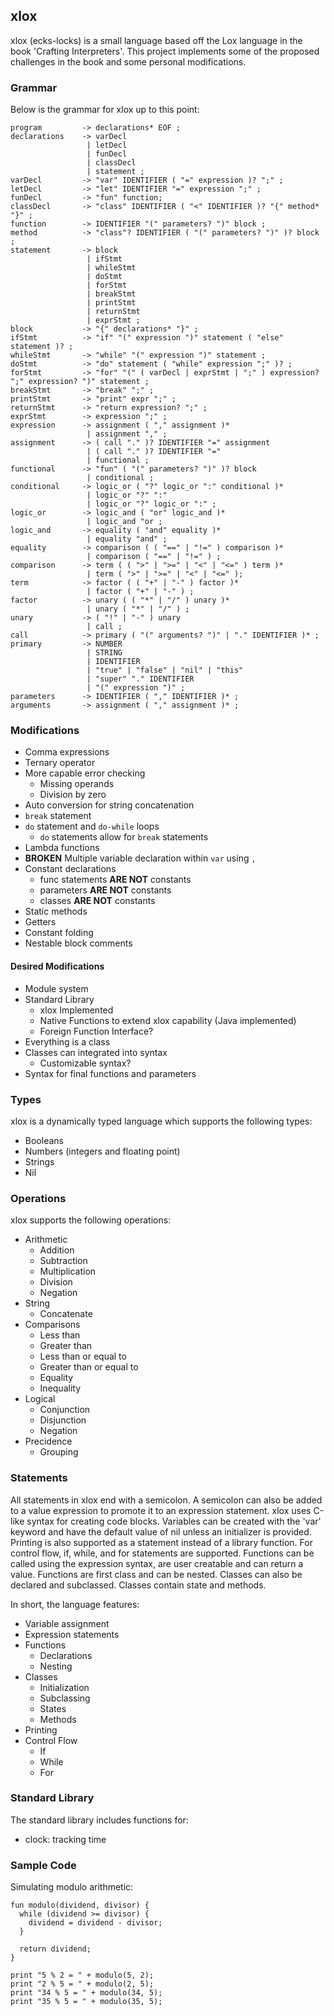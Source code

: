 ## xlox

xlox (ecks-locks) is a small language based off the Lox language in the book 'Crafting Interpreters'. This project implements some of the proposed challenges in the book and some personal modifications.

### Grammar

Below is the grammar for xlox up to this point:
```
program         -> declarations* EOF ;
declarations    -> varDecl
                 | letDecl
                 | funDecl
                 | classDecl
                 | statement ;
varDecl         -> "var" IDENTIFIER ( "=" expression )? ";" ;
letDecl         -> "let" IDENTIFIER "=" expression ";" ;
funDecl         -> "fun" function;
classDecl       -> "class" IDENTIFIER ( "<" IDENTIFIER )? "{" method* "}" ;
function        -> IDENTIFIER "(" parameters? ")" block ;
method          -> "class"? IDENTIFIER ( "(" parameters? ")" )? block ;
statement       -> block
                 | ifStmt
                 | whileStmt
                 | doStmt
                 | forStmt
                 | breakStmt
                 | printStmt
                 | returnStmt
                 | exprStmt ;
block           -> "{" declarations* "}" ;
ifStmt          -> "if" "(" expression ")" statement ( "else" statement )? ;
whileStmt       -> "while" "(" expression ")" statement ;
doStmt          -> "do" statement ( "while" expression ";" )? ;
forStmt         -> "for" "(" ( varDecl | exprStmt | ";" ) expression? ";" expression? ")" statement ;
breakStmt       -> "break" ";" ;
printStmt       -> "print" expr ";" ;
returnStmt      -> "return expression? ";" ;
exprStmt        -> expression ";" ;
expression      -> assignment ( "," assignment )*
                 | assignment "," ;
assignment      -> ( call "." )? IDENTIFIER "=" assignment
                 | ( call "." )? IDENTIFIER "="
                 | functional ;
functional      -> "fun" ( "(" parameters? ")" )? block
                 | conditional ;
conditional     -> logic_or ( "?" logic_or ":" conditional )* 
                 | logic_or "?" ":"
                 | logic_or "?" logic_or ":" ;
logic_or        -> logic_and ( "or" logic_and )*
                 | logic_and "or ;
logic_and       -> equality ( "and" equality )* 
                 | equality "and" ;
equality        -> comparison ( ( "==" | "!=" ) comparison )* 
                 | comparison ( "==" | "!=" ) ;
comparison      -> term ( ( ">" | ">=" | "<" | "<=" ) term )* 
                 | term ( ">" | ">=" | "<" | "<=" );
term            -> factor ( ( "+" | "-" ) factor )* 
                 | factor ( "+" | "-" ) ;
factor          -> unary ( ( "*" | "/" ) unary )* 
                 | unary ( "*" | "/" ) ;
unary           -> ( "!" | "-" ) unary 
                 | call ;
call            -> primary ( "(" arguments? ")" | "." IDENTIFIER )* ;                 
primary         -> NUMBER
                 | STRING
                 | IDENTIFIER
                 | "true" | "false" | "nil" | "this"
                 | "super" "." IDENTIFIER
                 | "(" expression ")" ;
parameters      -> IDENTIFIER ( "," IDENTIFIER )* ;
arguments       -> assignment ( "," assignment )* ;
```

### Modifications

- Comma expressions
- Ternary operator
- More capable error checking
  - Missing operands
  - Division by zero
- Auto conversion for string concatenation
- `break` statement
- `do` statement and `do-while` loops
  - `do` statements allow for `break` statements
- Lambda functions
- **BROKEN** Multiple variable declaration within `var` using `,`
- Constant declarations
  - func statements **ARE NOT** constants
  - parameters **ARE NOT** constants 
  - classes **ARE NOT** constants
- Static methods
- Getters
- Constant folding
- Nestable block comments

#### Desired Modifications

- Module system
- Standard Library
  - xlox Implemented
  - Native Functions to extend xlox capability (Java implemented)
  - Foreign Function Interface?
- Everything is a class
- Classes can integrated into syntax
  - Customizable syntax?
- Syntax for final functions and parameters

### Types

xlox is a dynamically typed language which supports the following types:
- Booleans
- Numbers (integers and floating point)
- Strings
- Nil

### Operations

xlox supports the following operations:
- Arithmetic
  - Addition
  - Subtraction
  - Multiplication
  - Division
  - Negation
- String
  - Concatenate
- Comparisons
  - Less than
  - Greater than
  - Less than or equal to
  - Greater than or equal to
  - Equality
  - Inequality
- Logical
  - Conjunction
  - Disjunction
  - Negation
- Precidence
  - Grouping

### Statements

All statements in xlox end with a semicolon. A semicolon can also be added to a value expression to promote it to an expression statement. xlox uses C-like syntax for creating code blocks. Variables can be created with the 'var' keyword and have the default value of nil unless an initializer is provided. Printing is also supported as a statement instead of a library function. For control flow, if, while, and for statements are supported. Functions can be called using the expression syntax, are user creatable and can return a value. Functions are first class and can be nested. Classes can also be declared and subclassed. Classes contain state and methods.

In short, the language features:
- Variable assignment
- Expression statements
- Functions
  - Declarations
  - Nesting
- Classes
  - Initialization
  - Subclassing
  - States
  - Methods
- Printing
- Control Flow
  - If
  - While
  - For

### Standard Library

The standard library includes functions for:
- clock: tracking time

### Sample Code

Simulating modulo arithmetic:
```
fun modulo(dividend, divisor) {
  while (dividend >= divisor) {
    dividend = dividend - divisor;
  }

  return dividend;
}

print "5 % 2 = " + modulo(5, 2);
print "2 % 5 = " + modulo(2, 5);
print "34 % 5 = " + modulo(34, 5);
print "35 % 5 = " + modulo(35, 5);

```


<!-- ## Getting Started

Welcome to the VS Code Java world. Here is a guideline to help you get started to write Java code in Visual Studio Code.

## Folder Structure

The workspace contains two folders by default, where:

- `src`: the folder to maintain sources
- `lib`: the folder to maintain dependencies

Meanwhile, the compiled output files will be generated in the `bin` folder by default.

> If you want to customize the folder structure, open `.vscode/settings.json` and update the related settings there.

## Dependency Management

The `JAVA PROJECTS` view allows you to manage your dependencies. More details can be found [here](https://github.com/microsoft/vscode-java-dependency#manage-dependencies). -->
